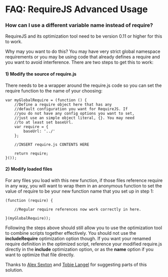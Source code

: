 # FAQ: RequireJS Advanced Usage

### <a name="rename">How can I use a different variable name instead of require?</a>

RequireJS and its optimization tool need to be version 0.11 or higher for this to work.

Why may you want to do this? You may have very strict global namespace requirements or you may be using code that already defines a require and you want to avoid interference. There are two steps to get this to work:

#### 1) Modify the source of require.js

There needs to be a wrapper around the require.js code so you can set the require function to the name of your choosing:

    var myGlobalRequire = (function () {
        //Define a require object here that has any
        //default configuration you want for RequireJS. If
        //you do not have any config options you want to set,
        //just use an simple object literal, {}. You may need
        //to at least set baseUrl.
        var require = {
            baseUrl: '../'
        };

        //INSERT require.js CONTENTS HERE

        return require;
    }());

#### 2) Modify loaded files

For any files you load with this new function, if those files reference require in any way, you will want to wrap them in an anonymous function to set the value of require to be your new function name that you set up in step 1:

    (function (require) {

        //Regular require references now work correctly in here.

    }(myGlobalRequire));

Following the steps above should still allow you to use the optimization tool to combine scripts together effectively. You should not use the **includeRequire** optimization option though. If you want your renamed require definition in the optimized script, reference your modified require.js directly in the **include** optimization option, or as the **name** option if you want to optimize that file directly.

Thanks to [Alex Sexton](http://alexsexton.com/) and [Tobie Langel](http://tobielangel.com/) for suggesting parts of this solution.
